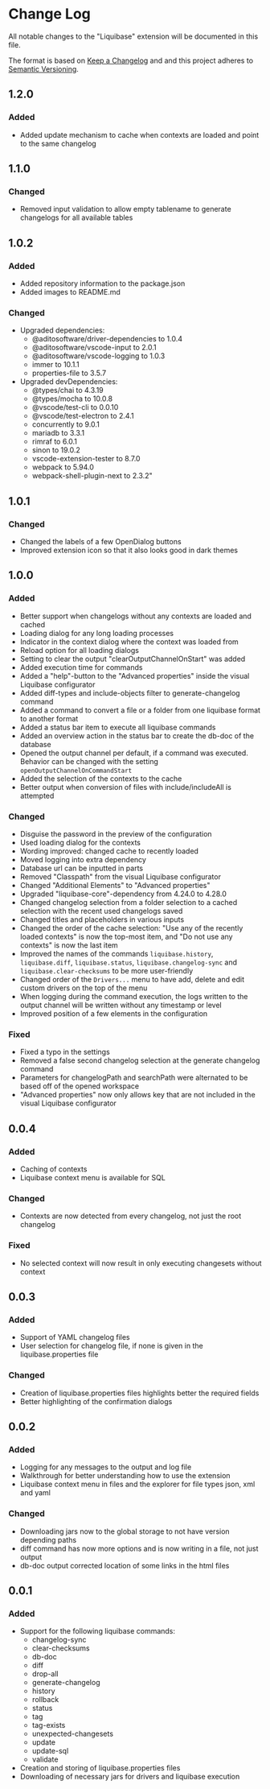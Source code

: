 # Change Log

All notable changes to the "Liquibase" extension will be documented in this file.

The format is based on [Keep a Changelog](http://keepachangelog.com/) and and this project adheres to [Semantic Versioning](https://semver.org/spec/v2.0.0.html).

## 1.2.0

### Added

- Added update mechanism to cache when contexts are loaded and point to the same changelog

## 1.1.0

### Changed

- Removed input validation to allow empty tablename to generate changelogs for all available tables

## 1.0.2

### Added

- Added repository information to the package.json
- Added images to README.md

### Changed

- Upgraded dependencies:
  - @aditosoftware/driver-dependencies to 1.0.4
  - @aditosoftware/vscode-input to 2.0.1
  - @aditosoftware/vscode-logging to 1.0.3
  - immer to 10.1.1
  - properties-file to 3.5.7
- Upgraded devDependencies:
  - @types/chai to 4.3.19
  - @types/mocha to 10.0.8
  - @vscode/test-cli to 0.0.10
  - @vscode/test-electron to 2.4.1
  - concurrently to 9.0.1
  - mariadb to 3.3.1
  - rimraf to 6.0.1
  - sinon to 19.0.2
  - vscode-extension-tester to 8.7.0
  - webpack to 5.94.0
  - webpack-shell-plugin-next to 2.3.2"

## 1.0.1

### Changed

- Changed the labels of a few OpenDialog buttons
- Improved extension icon so that it also looks good in dark themes

## 1.0.0

### Added

- Better support when changelogs without any contexts are loaded and cached
- Loading dialog for any long loading processes
- Indicator in the context dialog where the context was loaded from
- Reload option for all loading dialogs
- Setting to clear the output "clearOutputChannelOnStart" was added
- Added execution time for commands
- Added a "help"-button to the "Advanced properties" inside the visual Liquibase configurator
- Added diff-types and include-objects filter to generate-changelog command
- Added a command to convert a file or a folder from one liquibase format to another format
- Added a status bar item to execute all liquibase commands
- Added an overview action in the status bar to create the db-doc of the database
- Opened the output channel per default, if a command was executed. Behavior can be changed with the setting `openOutputChannelOnCommandStart`
- Added the selection of the contexts to the cache
- Better output when conversion of files with include/includeAll is attempted

### Changed

- Disguise the password in the preview of the configuration
- Used loading dialog for the contexts
- Wording improved: changed cache to recently loaded
- Moved logging into extra dependency
- Database url can be inputted in parts
- Removed "Classpath" from the visual Liquibase configurator
- Changed "Additional Elements" to "Advanced properties"
- Upgraded "liquibase-core"-dependency from 4.24.0 to 4.28.0
- Changed changelog selection from a folder selection to a cached selection with the recent used changelogs saved
- Changed titles and placeholders in various inputs
- Changed the order of the cache selection: "Use any of the recently loaded contexts" is now the top-most item, and "Do not use any contexts" is now the last item
- Improved the names of the commands `liquibase.history`, `liquibase.diff`, `liquibase.status`, `liquibase.changelog-sync` and `liquibase.clear-checksums` to be more user-friendly
- Changed order of the `Drivers...` menu to have add, delete and edit custom drivers on the top of the menu
- When logging during the command execution, the logs written to the output channel will be written without any timestamp or level
- Improved position of a few elements in the configuration

### Fixed

- Fixed a typo in the settings
- Removed a false second changelog selection at the generate changelog command
- Parameters for changelogPath and searchPath were alternated to be based off of the opened workspace
- "Advanced properties" now only allows key that are not included in the visual Liquibase configurator

## 0.0.4

### Added

- Caching of contexts
- Liquibase context menu is available for SQL

### Changed

- Contexts are now detected from every changelog, not just the root changelog

### Fixed

- No selected context will now result in only executing changesets without context

## 0.0.3

### Added

- Support of YAML changelog files
- User selection for changelog file, if none is given in the liquibase.properties file

### Changed

- Creation of liquibase.properties files highlights better the required fields
- Better highlighting of the confirmation dialogs

## 0.0.2

### Added

- Logging for any messages to the output and log file
- Walkthrough for better understanding how to use the extension
- Liquibase context menu in files and the explorer for file types json, xml and yaml

### Changed

- Downloading jars now to the global storage to not have version depending paths
- diff command has now more options and is now writing in a file, not just output
- db-doc output corrected location of some links in the html files

## 0.0.1

### Added

- Support for the following liquibase commands:
  - changelog-sync
  - clear-checksums
  - db-doc
  - diff
  - drop-all
  - generate-changelog
  - history
  - rollback
  - status
  - tag
  - tag-exists
  - unexpected-changesets
  - update
  - update-sql
  - validate
- Creation and storing of liquibase.properties files
- Downloading of necessary jars for drivers and liquibase execution
